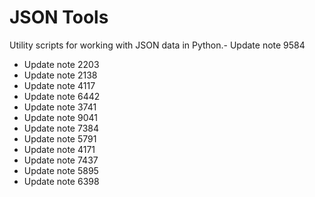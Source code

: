 # JSON Tools

Utility scripts for working with JSON data in Python.- Update note 9584
- Update note 2203
- Update note 2138
- Update note 4117
- Update note 6442
- Update note 3741
- Update note 9041
- Update note 7384
- Update note 5791
- Update note 4171
- Update note 7437
- Update note 5895
- Update note 6398
